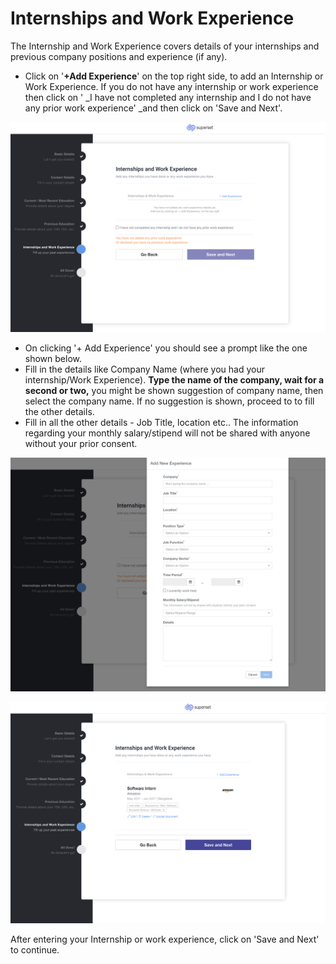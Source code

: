 # Internships and Work Experience

The Internship and Work Experience covers details of your internships and previous company positions and experience (if any).&#x20;

* Click on '**+Add Experience**' on the top right side, to add an Internship or Work Experience. If you do not have any internship or work experience then click on ' _I have not completed any internship and I do not have any prior work experience'  _and then click on 'Save and Next'.

![](<../../.gitbook/assets/image (222).png>)

* On clicking '+ Add Experience' you should see a prompt like the one shown below.&#x20;
* Fill in the details like Company Name (where you had your internship/Work Experience). **Type the name of the company, wait for a second or two,** you might be shown suggestion of company name, then select the company name. If no suggestion is shown, proceed to to fill the other details.
* Fill in all the other details - Job Title, location etc.. The information regarding your monthly salary/stipend will not be shared with anyone without your prior consent.

![](<../../.gitbook/assets/image (225).png>)

![](<../../.gitbook/assets/image (239).png>)

After entering your Internship or work experience, click on 'Save and Next' to continue.

